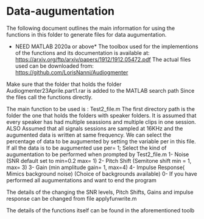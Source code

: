 # Data-augumentation
The following document outlines the main information for using the functions in this folder to generate files
for data augumentation.
* NEED MATLAB 2020a or above*
The toolbox used for the implementions of the functions and its documentation is available at:
https://arxiv.org/ftp/arxiv/papers/1912/1912.05472.pdf
The actual files used can be downloaded from:
https://github.com/LorisNanni/Audiogmenter

Make sure that the folder that holds the folder Audiogmenter23Aprile.part1.rar is added to the MATLAB search path
Since the files call the functions directly.

The main function to be used is :
Test2_file.m 
The first directory path is the folder the one that holds the folders with speaker folders. It is assumed
that every speaker has had multiple seassions and multiple clips in one session.
ALSO Assumed that all signals sessions are sampled at 16KHz and the augumented data is written at same frequency.
We can select the percentage of data to be augumented by setting the variable per in this file. If all the data is to 
be augumented use per= 1;
Select the kind of augumentation to be performed when prompted by Test2_file.m
1- Noise  (SNR default set to min=0.2 max= 1)
2- Pitch Shift  (Semitone shift min = 1, max= 3)
3- Gain (min amplitude gain= 1, max=4)
4- Impulse Response( Mimics background noise) (Choice of backgrounds available)
0- If you have performed all augumentations and want to end the program

The details of the changing the SNR levels, Pitch Shifts, Gains and impulse response can be changed from file
applyfunwrite.m

The details of the functions itself can be found in the aforementioned toolb

